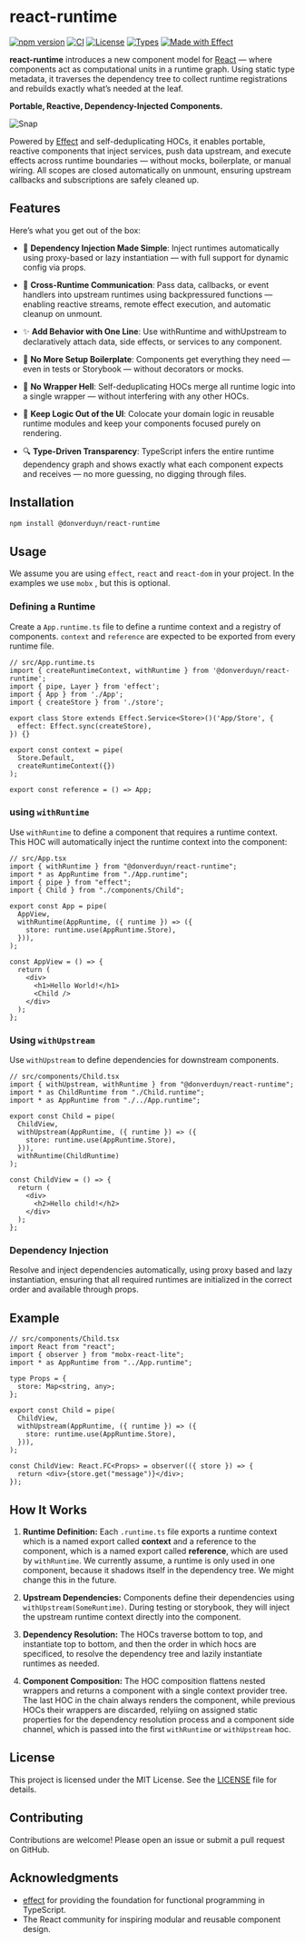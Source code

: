 # react-runtime

[![npm version](https://img.shields.io/npm/v/@donverduyn/react-runtime.svg?label=%20npm)](https://www.npmjs.com/package/@donverduyn/react-runtime)
[![CI](https://img.shields.io/github/actions/workflow/status/donverduyn/react-runtime/ci.yml?label=CI)](https://github.com/donverduyn/react-runtime/actions)
[![License](https://img.shields.io/npm/l/@donverduyn/react-runtime)](LICENSE)
[![Types](https://img.shields.io/npm/types/@donverduyn/react-runtime.svg)](https://www.npmjs.com/package/@donverduyn/react-runtime)
[![Made with Effect](https://img.shields.io/badge/made%20with-Effect-7347ff)](https://github.com/Effect-TS/effect)


**react-runtime** introduces a new component model for [React](https://github.com/facebook/react) — where components act as computational units in a runtime graph. Using static type metadata, it traverses the dependency tree to collect runtime registrations and rebuilds exactly what’s needed at the leaf. 

**Portable, Reactive, Dependency-Injected Components.**

![Snap](https://github.com/user-attachments/assets/9f2edeb2-ebed-4fe0-af21-fb74eb388e79)

Powered by [Effect](https://github.com/Effect-TS/effect) and self-deduplicating HOCs, it enables portable, reactive components that inject services, push data upstream, and execute effects across runtime boundaries — without mocks, boilerplate, or manual wiring. All scopes are closed automatically on unmount, ensuring upstream callbacks and subscriptions are safely cleaned up.

## Features

Here’s what you get out of the box:

- 🧩 **Dependency Injection Made Simple**: Inject runtimes automatically using proxy-based or lazy instantiation — with full support for dynamic config via props.

- 🔁 **Cross-Runtime Communication**: Pass data, callbacks, or event handlers into upstream runtimes using backpressured functions — enabling reactive streams, remote effect execution, and automatic cleanup on unmount.

- ✨ **Add Behavior with One Line**: Use withRuntime and withUpstream to declaratively attach data, side effects, or services to any component.

- 🧬 **No More Setup Boilerplate**: Components get everything they need — even in tests or Storybook — without decorators or mocks.

- 🚫 **No Wrapper Hell**: Self-deduplicating HOCs merge all runtime logic into a single wrapper — without interfering with any other HOCs.

- 🧠 **Keep Logic Out of the UI**: Colocate your domain logic in reusable runtime modules and keep your components focused purely on rendering.

- 🔍 **Type-Driven Transparency**: TypeScript infers the entire runtime dependency graph and shows exactly what each component expects and receives — no more guessing, no digging through files.


## Installation

```bash
npm install @donverduyn/react-runtime
```

## Usage

We assume you are using `effect`, `react` and `react-dom` in your project. In the examples we use `mobx` , but this is optional. 

### Defining a Runtime

Create a `App.runtime.ts` file to define a runtime context and a registry of components. `context` and `reference` are expected to be exported from every runtime file.

```tsx
// src/App.runtime.ts
import { createRuntimeContext, withRuntime } from '@donverduyn/react-runtime';
import { pipe, Layer } from 'effect';
import { App } from './App';
import { createStore } from './store';

export class Store extends Effect.Service<Store>()('App/Store', {
  effect: Effect.sync(createStore),
}) {}

export const context = pipe(
  Store.Default,
  createRuntimeContext({})
);

export const reference = () => App;
```

### using `withRuntime`

Use `withRuntime` to define a component that requires a runtime context. This HOC will automatically inject the runtime context into the component:

```tsx
// src/App.tsx
import { withRuntime } from "@donverduyn/react-runtime";
import * as AppRuntime from "./App.runtime";
import { pipe } from "effect";
import { Child } from "./components/Child";

export const App = pipe(
  AppView,
  withRuntime(AppRuntime, ({ runtime }) => ({
    store: runtime.use(AppRuntime.Store),
  })),
);

const AppView = () => {
  return (
    <div>
      <h1>Hello World!</h1>
      <Child />
    </div>
  );
};

```

### Using `withUpstream`

Use `withUpstream` to define dependencies for downstream components.

```tsx
// src/components/Child.tsx
import { withUpstream, withRuntime } from "@donverduyn/react-runtime";
import * as ChildRuntime from "./Child.runtime";
import * as AppRuntime from "./../App.runtime";

export const Child = pipe(
  ChildView,
  withUpstream(AppRuntime, ({ runtime }) => ({
    store: runtime.use(AppRuntime.Store),
  })),
  withRuntime(ChildRuntime)
);

const ChildView = () => {
  return (
    <div>
      <h2>Hello child!</h2>
    </div>
  );
};
```

### Dependency Injection

Resolve and inject dependencies automatically, using proxy based and lazy instantiation, ensuring that all required runtimes are initialized in the correct order and available through props.

## Example


```tsx
// src/components/Child.tsx
import React from "react";
import { observer } from "mobx-react-lite";
import * as AppRuntime from "../App.runtime";

type Props = {
  store: Map<string, any>;
};

export const Child = pipe(
  ChildView,
  withUpstream(AppRuntime, ({ runtime }) => ({
    store: runtime.use(AppRuntime.Store),
  })),
);

const ChildView: React.FC<Props> = observer(({ store }) => {
  return <div>{store.get("message")}</div>;
});

```

## How It Works

1. **Runtime Definition:** Each `.runtime.ts` file exports a runtime context which is a named export called **context** and a reference to the component, which is a named export called **reference**, which are used by `withRuntime`. We currently assume, a runtime is only used in one component, because it shadows itself in the dependency tree. We might change this in the future.

2. **Upstream Dependencies:** Components define their dependencies using `withUpstream(SomeRuntime)`. During testing or storybook, they will inject the upstream runtime context directly into the component.

3. **Dependency Resolution:** The HOCs traverse bottom to top, and instantiate top to bottom, and then the order in which hocs are specificed, to resolve the dependency tree and lazily instantiate runtimes as needed.

4. **Component Composition:** The HOC composition flattens nested wrappers and returns a component with a single context provider tree. The last HOC in the chain always renders the component, while previous HOCs their wrappers are discarded, relyiing on assigned static properties for the dependency resolution process and a component side channel, which is passed into the first `withRuntime` or `withUpstream` hoc.


## License

This project is licensed under the MIT License. See the [LICENSE](./LICENSE) file for details.

## Contributing

Contributions are welcome! Please open an issue or submit a pull request on GitHub.

## Acknowledgments

- [effect](https://github.com/effect-TS) for providing the foundation for functional programming in TypeScript.
- The React community for inspiring modular and reusable component design.
